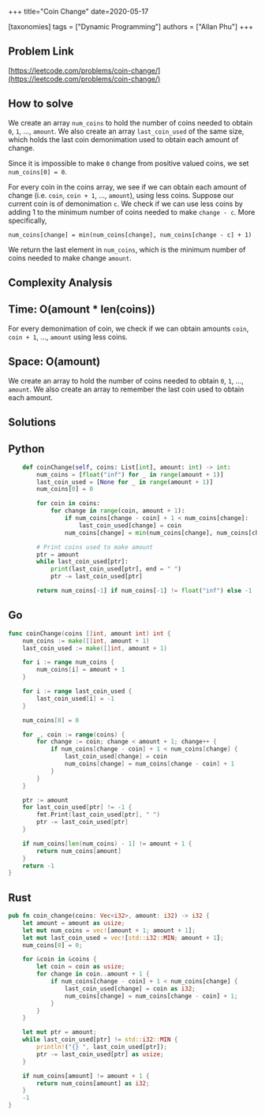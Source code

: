 +++
title="Coin Change"
date=2020-05-17

[taxonomies]
tags = ["Dynamic Programming"]
authors = ["Allan Phu"]
+++

## Problem Link

[https://leetcode.com/problems/coin-change/](https://leetcode.com/problems/coin-change/)

## How to solve

We create an array `num_coins` to hold the number of coins needed to obtain `0`, `1`, ..., `amount`. We also create an array `last_coin_used` of the same size, which holds the last coin demonimation used to obtain each amount of change.

Since it is impossible to make `0` change from positive valued coins, we set `num_coins[0] = 0`.

For every coin in the coins array, we see if we can obtain each amount of change (i.e. `coin`, `coin + 1`, ..., `amount`), using less coins. Suppose our current coin is of demonimation `c`. We check if we can use less coins by adding 1 to the minimum number of coins needed to make `change - c`. More specifically,

`num_coins[change] = min(num_coins[change], num_coins[change - c] + 1)`

We return the last element in `num_coins`, which is the minimum number of coins needed to make change `amount`.

## Complexity Analysis

## Time: O(amount * len(coins))

For every demonimation of coin, we check if we can obtain amounts `coin`, `coin + 1`, ..., `amount` using less coins.

## Space: O(amount)

We create an array to hold the number of coins needed to obtain `0`, `1`, ..., `amount`. We also create an array to remember the last coin used to obtain each amount.

## Solutions

## Python

``` python
    def coinChange(self, coins: List[int], amount: int) -> int:
        num_coins = [float("inf") for _ in range(amount + 1)]
        last_coin_used = [None for _ in range(amount + 1)]
        num_coins[0] = 0

        for coin in coins:
            for change in range(coin, amount + 1):
                if num_coins[change - coin] + 1 < num_coins[change]:
                    last_coin_used[change] = coin
                num_coins[change] = min(num_coins[change], num_coins[change - coin] + 1)

        # Print coins used to make amount
        ptr = amount
        while last_coin_used[ptr]:
            print(last_coin_used[ptr], end = " ")
            ptr -= last_coin_used[ptr]

        return num_coins[-1] if num_coins[-1] != float("inf") else -1
```

## Go

``` go
func coinChange(coins []int, amount int) int {
    num_coins := make([]int, amount + 1)
    last_coin_used := make([]int, amount + 1)

    for i := range num_coins {
        num_coins[i] = amount + 1
    }

    for i := range last_coin_used {
        last_coin_used[i] = -1
    }

    num_coins[0] = 0

    for _, coin := range(coins) {
        for change := coin; change < amount + 1; change++ {
            if num_coins[change - coin] + 1 < num_coins[change] {
                last_coin_used[change] = coin
                num_coins[change] = num_coins[change - coin] + 1
            }
        }
    }

    ptr := amount
    for last_coin_used[ptr] != -1 {
        fmt.Print(last_coin_used[ptr], " ")
        ptr -= last_coin_used[ptr]
    }

    if num_coins[len(num_coins) - 1] != amount + 1 {
        return num_coins[amount]
    }
    return -1
}
```

## Rust

``` rust
pub fn coin_change(coins: Vec<i32>, amount: i32) -> i32 {
    let amount = amount as usize;
    let mut num_coins = vec![amount + 1; amount + 1];
    let mut last_coin_used = vec![std::i32::MIN; amount + 1];
    num_coins[0] = 0;

    for &coin in &coins {
        let coin = coin as usize;
        for change in coin..amount + 1 {
            if num_coins[change - coin] + 1 < num_coins[change] {
                last_coin_used[change] = coin as i32;
                num_coins[change] = num_coins[change - coin] + 1;
            }
        }
    }

    let mut ptr = amount;
    while last_coin_used[ptr] != std::i32::MIN {
        println!("{} ", last_coin_used[ptr]);
        ptr -= last_coin_used[ptr] as usize;
    }

    if num_coins[amount] != amount + 1 {
        return num_coins[amount] as i32;
    }
    -1
}
```
